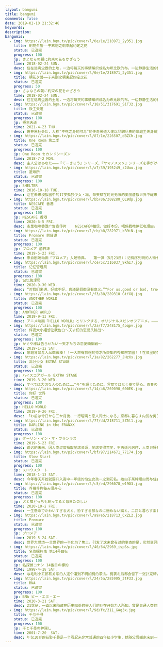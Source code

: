```yaml
---
layout: bangumi
title: bangumi
comments: false
date: 2019-02-10 21:32:48
keywords:
description:
bangumis:
  - img: https://lain.bgm.tv/pic/cover/l/0e/1e/218971_2y351.jpg
    title: 朝花夕誓——于离别之朝束起约定之花
    status: 已追完
    progress: 100
    jp: さよならの朝に約束の花をかざろう
    time: 2018-02-24 SUN.
    desc: 住在远离尘嚣的土地，一边将每天的事情编织成名为希比欧的布，一边静静生活的伊欧夫人民。在15岁左右外表就停止成长，拥有数百年寿命的他们，被称为“离别的一族”，并被视为活着的传说。没有双亲的伊欧夫少女玛奇亚，过着被伙伴包围的平稳日子，却总感觉“孤身一人”。他们的这种日常，一瞬间就崩溃消失。追求伊欧夫的长寿之血，梅萨蒂军乘坐着名为雷纳特的古代兽发动了进攻。在绝望与混乱之中，伊欧夫的第一美女蕾莉亚被梅萨蒂带走，而玛奇亚暗恋的少年克里姆也失踪了。玛奇亚虽然总算逃脱了，却失去了伙伴和归去之地……。
  - img: https://lain.bgm.tv/pic/cover/l/0e/1e/218971_2y351.jpg
    title: 朝花夕誓——于离别之朝束起约定之花
    status: 已追完
    progress: 50
    jp: さよならの朝に約束の花をかざろう
    time: 2018-02-24 SUN.
    desc: 住在远离尘嚣的土地，一边将每天的事情编织成名为希比欧的布，一边静静生活的伊欧夫人民。在15岁左右外表就停止成长，拥有数百年寿命的他们，被称为“离别的一族”，并被视为活着的传说。没有双亲的伊欧夫少女玛奇亚，过着被伙伴包围的平稳日子，却总感觉“孤身一人”。他们的这种日常，一瞬间就崩溃消失。追求伊欧夫的长寿之血，梅萨蒂军乘坐着名为雷纳特的古代兽发动了进攻。在绝望与混乱之中，伊欧夫的第一美女蕾莉亚被梅萨蒂带走，而玛奇亚暗恋的少年克里姆也失踪了。玛奇亚虽然总算逃脱了，却失去了伙伴和归去之地……。
  - img: https://lain.bgm.tv/pic/cover/l/18/51/317691_SiTJ2.jpg
    title: 极主夫道
    status: 已追完
    progress: 100
    jp: 極主夫道
    time: 2021-4-23 THU.
    desc: 离开黑社会后，人称“不死之身的阿龙”的传奇黑道大佬以尽职尽责的家庭主夫身份重出江湖。
  - img: https://lain.bgm.tv/pic/cover/l/87/1e/226507_dBZCh.jpg
    title: One Room 第二季
    status: 已追完
    progress: 100
    jp: One Room セカンドシーズン
    time: 2018-7-2 MON.
    desc: 主人公はあなた———『てーきゅう』シリーズ、『ヤマノススメ』シリーズを手がけるスマイラル・アニメーションの“バーチャルアニメ”最新作。あなた（One）の部屋（Room）ではぐくむ女の子たちとの物語。
  - img: https://lain.bgm.tv/pic/cover/l/a7/39/195249_z2Uuu.jpg
    title: 避难所
    status: 已追完
    progress: 100
    jp: SHELTER
    time: 2016-10-18 TUE.
    desc: 活在未来模拟器中的17岁孤独少女・凛，每天都在时光无限的美丽虚拟世界中醒来，每天都用手上的平板设计只属于自己的新世界。某天，凛发现了自己在虚拟世界中生存的原因……
  - img: https://lain.bgm.tv/pic/cover/l/bb/06/308280_QL9dp.jpg
    title: NESCAFÉ 香港
    status: 已追完
    progress: 100
    jp: NESCAFÉ 香港
    time: 2020-6-5 FRI.
    desc: 雀巢咖啡香港广告宣传片    NESCAFÉ®相信，做好本份，唔係我哋停低嘅理由。    只有每個人都做多少少，我哋先可以一齊行得更遠！所以NESCAFÉ®同你一齊行多步，唔再買咖啡送咖啡，而係每罐都送你 10「亞洲萬里通」里數！每週每兌換3罐，更可以參加抽獎，贏取 20,000「亞洲萬里通」里數！
  - img: https://lain.bgm.tv/pic/cover/l/cb/b0/282971_kB9iN.jpg
    title: Promare 前日谭
    status: 已追完
    progress: 100
    jp: プロメア 前日譚
    time: 2019-5-23 FRI.
    desc: 来自剧场动画「プロメア」入场特典。　　第一弹（5月23日）：记有序列码的人物卡片，卡绘共8种（ガロ、リオ、クレイ、アイナ、レミー、ルチア、イグニス、バリス）随机赠送，登录卡片上记载的网址并输入序列码可观看完全新作动画「ガロ編」，内容为全新制作的前日谭。　　第二弹（6月7日）：记有序列码的人物卡片，卡绘共9种（ビニー、ゲーラ、メイス、エリス、ビアル、ヴァルカン、ガロ②、リオ②、クレイ②）随机赠送，登录卡片上记载的网址并输入序列码可观看完全新作动画「リオ編」，内容为全新制作的的リオ与ゲーラ、メイス相遇的故事。
  - img: https://lain.bgm.tv/pic/cover/l/ce/5c/316037_9khI7.jpg
    title: 记忆管理局
    status: 已追完
    progress: 100
    jp: 记忆管理局
    time: 2020-9-30 WED.
    desc: “对我们来讲，好或不好，真还是假都没有意义。”“For us,good or bad, true or false, it is meaningless.”
  - img: https://lain.bgm.tv/pic/cover/l/f3/80/289310_GtfXQ.jpg
    title: ANOTHER WORLD
    status: 已追完
    progress: 100
    jp: ANOTHER WORLD
    time: 2019-9-13 FRI.
    desc: アニメ映画『HELLO WORLD』とリンクする、オリジナルスピンオフアニメ。———この物語（セカイ）をひもとく、もう１つの物語（セカイ）———たとえ世界が壊れても、君との未来を、あきらめない———
  - img: https://lain.bgm.tv/pic/cover/l/2a/f7/248175_4pqpv.jpg 
    title: 辉夜大小姐想让我告白～天才们的恋爱头脑战～
    status: 已追完
    progress: 100
    jp: かぐや様は告らせたい～天才たちの恋愛頭脳戦～
    time: 2019-1-12 SAT.
    desc: 家庭背景与人品都很棒！！一大群有前途的秀才所聚集的秀知院学园！！在那里的学生会相遇的副会长·四宫辉夜与会长·白银御行原本应该是彼此受到了对方吸引…但想不到都过半年了却仍然什么事情也没发生！！最麻烦的是这两个自尊心超强、无法坦率的家伙，居然开始想着要“设法让对方向自己告白”！？直到恋情有下落之前会很欢乐的故事！！新感觉“斗智”爱情喜剧、就此开战！！
  - img: https://lain.bgm.tv/pic/cover/l/1a/82/262277_JHzXs.jpg
    title: 高分少女 EXTRA STAGE 
    status: 已追完
    progress: 100
    jp: ハイスコアガール EXTRA STAGE 
    time: 2019-3-20 WED.
    desc: すべては大切な人のために……"今"を輝くために、言葉ではなく拳で語る。青春のゲーム三番勝負。いざ尋常に、勝負！
  - img: https://lain.bgm.tv/pic/cover/l/14/a6/269090_600EK.jpg
    title: 你好 世界
    status: 已追完
    progress: 100
    jp: HELLO WORLD
    time: 2019-9-20 FRI.
    desc: 「お前は今日から三か月後、一行瑠璃と恋人同士になる」京都に暮らす内気な男子高校生・直実の前に、10年後の未来から来た自分を名乗る青年・ナオミが突然現れる。ナオミによれば、同級生の瑠璃は直実と結ばれるが、その後事故によって命を落としてしまうと言う。「頼む、力を貸してくれ。」 彼女を救う為、大人になった自分自身を「先生」と呼ぶ、奇妙なバディが誕生する。しかしその中で直実は、瑠璃に迫る運命、ナオミの真の目的、そしてこの現実世界に隠された大いなる秘密を知ることになる。
  - img: https://lain.bgm.tv/pic/cover/l/77/dd/218711_5Z5t1.jpg
    title: DARLING in the FRANXX
    status: 已追完
    progress: 100
    jp: ダーリン・イン・ザ・フランキス
    time: 2019-5-23 FRI.
    desc: 遥远的未来，因人类过度抽取地球资源，地球变得荒芜，不再适合居住，人类只好居住在移动要塞都市内，但时常需要外出获取无法产出的资源「熔岩燃料」，「熔岩燃料」的开采会吸引来半机械生命体「叫龙」，此时就轮到人类操对抗叫龙的「FranXX」机械人的出场了。究竟这些「叫龙」是敌是友，无从得知。
  - img: https://lain.bgm.tv/pic/cover/l/bf/97/214671_77174.jpg
    title: Slow Start
    status: 已追完
    progress: 100
    jp: スロウスタート
    time: 2018-1-13 SAT.
    desc: 今年春天开始就要升入高中一年级的怕生女孩一之濑花名。她由于某种理由而与住在都市的双亲分别，来到表姐志温担任管理员的公寓“手鞠高地”（てまりハイツ）居住。在新的高中、新的每一天中所发生的，绝妙的种种邂逅。花名慢慢地向周围的人们敞开心扉，度过着愉快而闪耀的时间。像孩子一样欢闹、像大人一样心跳……可爱满溢、温暖心灵的悠然成长物语。
  - img: https://lain.bgm.tv/pic/cover/l/c5/ed/296078_w19O3.jpg
    title: 养猫养狗每天很开心
    status: 已追完
    progress: 100
    jp: 犬と猫どっちも飼ってると毎日たのしい 
    time: 2020-10-2 FRI.
    desc: 一生懸命でかわいすぎる犬と、恐すぎる顔なのに憎めない猫と。二匹と暮らす楽しすぎる日常――。どっちも飼っている飼い主ならではの毎日は、笑いありホロリあり…。あなたは犬派？猫派？どっちも派？？犬も猫もかわいくて仕方ない欲張りな飼い主が贈る贅沢などっちも飼いアニメがはじまります。
  - img: https://lain.bgm.tv/pic/cover/l/a9/e5/218713_CxZL2.jpg
    title: Promare
    status: 已追完
    progress: 100
    jp: プロメア
    time: 2019-5-24 SAT.
    desc: 世界大燃烧——全世界的一半化为了焦土。引发了这未曾有过的事态的是，突然变异而诞生的能够操纵火焰的人种“燃烧者”的出现。在那之后过去了30年——有着攻击性的一部分自称“疯狂燃烧者”的燃烧者，再度对世界发动了攻击。专门对应燃烧者之特殊火焰的高机动救命消防队——“烈焰救火队”。有着燃烧的消火魂的新人队员·加洛与“疯狂燃烧者”的首领·里欧。炽热灵魂的激烈冲撞，两人的战斗的结末是。
  - img: https://lain.bgm.tv/pic/cover/l/46/64/2969_ispSs.jpg
    title: 名侦探柯南 第14号目标
    status: 已追完
    progress: 100
    jp: 名探偵コナン 14番目の標的
    time: 1998-4-18 SAT.
    desc: 与毛利小五郎有关系的人逐个遭到不明凶徒的袭击。徒袭击后都会留下一张扑克牌，而被认为与曾任荷官且被毛利逮捕的村上丈有关。
  - img: https://lain.bgm.tv/pic/cover/l/24/5a/285905_3tF33.jpg
    title: BNA
    status: 已追完
    progress: 100
    jp: BNA ビー・エヌ・エー 
    time: 2020-3-21 SAT.
    desc: 21世纪，一直以来隐藏在历史暗处的兽人们的存在开始为人所知。曾是普通人类的影森满，某天突然变成了狸兽人。她为了逃避人类而前往的兽人特区“动物都市”，是十年前兽人为了像兽人一样活着而建造的兽人专属的城镇。满在那里与厌恶人类的狼兽人·大神士郎相遇，并和他一起行动。在此期间，她学习到自己在人类世界所不知道的“兽人们”的烦恼、生活以及喜悦。满为何会变成兽人呢？就在追寻谜底的过程中，她自身也被卷入了意想不到的巨大事件当中。
  - img: https://lain.bgm.tv/pic/cover/l/9d/fc/311_GAg3x.jpg
    title: 千与千寻
    status: 已追完
    progress: 100
    jp: 千と千尋の神隠し
    time: 2001-7-20	 SAT.
    desc: 年仅10岁的荻野千尋是一个看起来非常普通的四年级小学生，她随父母搬家来到一个陌生的城镇准备开始一个全新的生活。然而，因为途中迷路，她和父母误闯入了一个人类不应该进入的灵异小镇。小镇的主管是当地一家叫“油屋”的澡堂的巫婆：湯婆婆；而“油屋”则是为服侍日本八百万天神洗澡的地方。镇上有一条规定，在镇上凡是没有工作的人，都要被变成猪被吃掉。
---
```

